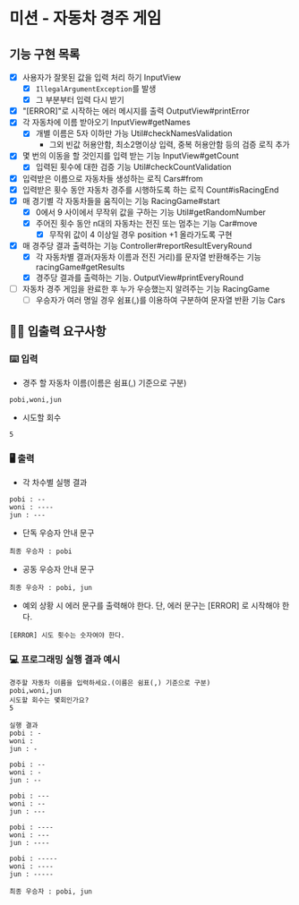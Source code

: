 # 미션 - 자동차 경주 게임

## 기능 구현 목록

- [x] 사용자가 잘못된 값을 입력 처리 하기 InputView
    - [x] `IllegalArgumentException`를 발생
    - [x] 그 부분부터 입력 다시 받기
- [x] "[ERROR]"로 시작하는 에러 메시지를 출력 OutputView#printError
- [x] 각 자동차에 이름 받아오기 InputView#getNames
    - [x] 개별 이름은 5자 이하만 가능 Util#checkNamesValidation
        - 그외 빈값 허용안함, 최소2명이상 입력, 중복 허용안함 등의 검증 로직 추가
- [x] 몇 번의 이동을 할 것인지를 입력 받는 기능 InputView#getCount
    - [x] 입력된 횟수에 대한 검증 기능 Util#checkCountValidation
- [x] 입력받은 이름으로 자동차들 생성하는 로직 Cars#from
- [x] 입력받은 횟수 동안 자동차 경주를 시행하도록 하는 로직 Count#isRacingEnd
- [x] 매 경기별 각 자동차들을 움직이는 기능 RacingGame#start
    - [x] 0에서 9 사이에서 무작위 값을 구하는 기능 Util#getRandomNumber
    - [x] 주어진 횟수 동안 n대의 자동차는 전진 또는 멈추는 기능 Car#move
        - [x] 무작위 값이 4 이상일 경우 position +1 올라가도록 구현
- [x] 매 경주당 결과 출력하는 기능 Controller#reportResultEveryRound
    - [x] 각 자동차별 결과(자동차 이름과 전진 거리)를 문자열 반환해주는 기능 racingGame#getResults
    - [X] 경주당 결과를 출력하는 기능. OutputView#printEveryRound
- [ ] 자동차 경주 게임을 완료한 후 누가 우승했는지 알려주는 기능 RacingGame
    - [ ] 우승자가 여러 명일 경우 쉼표(,)를 이용하여 구분하여 문자열 반환 기능 Cars

## ✍🏻 입출력 요구사항

### ⌨️ 입력

- 경주 할 자동차 이름(이름은 쉼표(,) 기준으로 구분)

```
pobi,woni,jun
```

- 시도할 회수

```
5
```

### 🖥 출력

- 각 차수별 실행 결과

```
pobi : --
woni : ----
jun : ---
```

- 단독 우승자 안내 문구

```
최종 우승자 : pobi
```

- 공동 우승자 안내 문구

```
최종 우승자 : pobi, jun
```

- 예외 상황 시 에러 문구를 출력해야 한다. 단, 에러 문구는 [ERROR] 로 시작해야 한다.

```
[ERROR] 시도 횟수는 숫자여야 한다.
```

### 💻 프로그래밍 실행 결과 예시

```
경주할 자동차 이름을 입력하세요.(이름은 쉼표(,) 기준으로 구분)
pobi,woni,jun
시도할 회수는 몇회인가요?
5

실행 결과
pobi : -
woni : 
jun : -

pobi : --
woni : -
jun : --

pobi : ---
woni : --
jun : ---

pobi : ----
woni : ---
jun : ----

pobi : -----
woni : ----
jun : -----

최종 우승자 : pobi, jun
```
